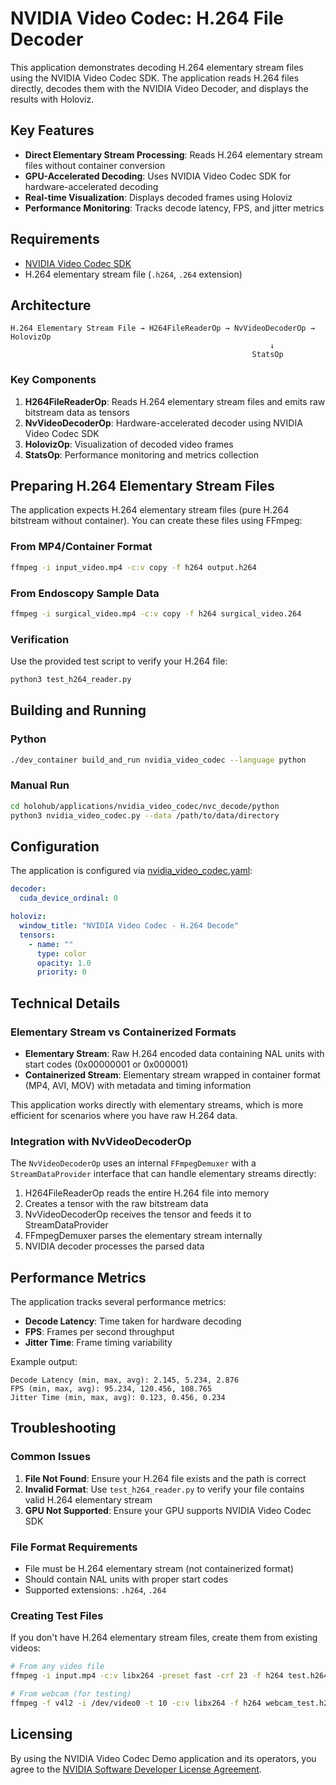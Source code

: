 # NVIDIA Video Codec: H.264 File Decoder

This application demonstrates decoding H.264 elementary stream files using the NVIDIA Video Codec SDK. The application reads H.264 files directly, decodes them with the NVIDIA Video Decoder, and displays the results with Holoviz.

## Key Features

- **Direct Elementary Stream Processing**: Reads H.264 elementary stream files without container conversion
- **GPU-Accelerated Decoding**: Uses NVIDIA Video Codec SDK for hardware-accelerated decoding
- **Real-time Visualization**: Displays decoded frames using Holoviz
- **Performance Monitoring**: Tracks decode latency, FPS, and jitter metrics

## Requirements

- [NVIDIA Video Codec SDK](https://developer.nvidia.com/video-codec-sdk)
- H.264 elementary stream file (`.h264`, `.264` extension)

## Architecture

```
H.264 Elementary Stream File → H264FileReaderOp → NvVideoDecoderOp → HolovizOp
                                                          ↓
                                                      StatsOp
```

### Key Components

1. **H264FileReaderOp**: Reads H.264 elementary stream files and emits raw bitstream data as tensors
2. **NvVideoDecoderOp**: Hardware-accelerated decoder using NVIDIA Video Codec SDK
3. **HolovizOp**: Visualization of decoded video frames
4. **StatsOp**: Performance monitoring and metrics collection

## Preparing H.264 Elementary Stream Files

The application expects H.264 elementary stream files (pure H.264 bitstream without container). You can create these files using FFmpeg:

### From MP4/Container Format
```bash
ffmpeg -i input_video.mp4 -c:v copy -f h264 output.h264
```

### From Endoscopy Sample Data
```bash
ffmpeg -i surgical_video.mp4 -c:v copy -f h264 surgical_video.264
```

### Verification
Use the provided test script to verify your H.264 file:
```bash
python3 test_h264_reader.py
```

## Building and Running

### Python
```bash
./dev_container build_and_run nvidia_video_codec --language python
```

### Manual Run
```bash
cd holohub/applications/nvidia_video_codec/nvc_decode/python
python3 nvidia_video_codec.py --data /path/to/data/directory
```

## Configuration

The application is configured via [nvidia_video_codec.yaml](./nvidia_video_codec.yaml):

```yaml
decoder:
  cuda_device_ordinal: 0

holoviz:
  window_title: "NVIDIA Video Codec - H.264 Decode"
  tensors:
    - name: ""
      type: color
      opacity: 1.0
      priority: 0
```

## Technical Details

### Elementary Stream vs Containerized Formats

- **Elementary Stream**: Raw H.264 encoded data containing NAL units with start codes (0x00000001 or 0x000001)
- **Containerized Stream**: Elementary stream wrapped in container format (MP4, AVI, MOV) with metadata and timing information

This application works directly with elementary streams, which is more efficient for scenarios where you have raw H.264 data.

### Integration with NvVideoDecoderOp

The `NvVideoDecoderOp` uses an internal `FFmpegDemuxer` with a `StreamDataProvider` interface that can handle elementary streams directly:

1. H264FileReaderOp reads the entire H.264 file into memory
2. Creates a tensor with the raw bitstream data
3. NvVideoDecoderOp receives the tensor and feeds it to StreamDataProvider
4. FFmpegDemuxer parses the elementary stream internally
5. NVIDIA decoder processes the parsed data

## Performance Metrics

The application tracks several performance metrics:

- **Decode Latency**: Time taken for hardware decoding
- **FPS**: Frames per second throughput
- **Jitter Time**: Frame timing variability

Example output:
```
Decode Latency (min, max, avg): 2.145, 5.234, 2.876
FPS (min, max, avg): 95.234, 120.456, 108.765
Jitter Time (min, max, avg): 0.123, 0.456, 0.234
```

## Troubleshooting

### Common Issues

1. **File Not Found**: Ensure your H.264 file exists and the path is correct
2. **Invalid Format**: Use `test_h264_reader.py` to verify your file contains valid H.264 elementary stream
3. **GPU Not Supported**: Ensure your GPU supports NVIDIA Video Codec SDK

### File Format Requirements

- File must be H.264 elementary stream (not containerized format)
- Should contain NAL units with proper start codes
- Supported extensions: `.h264`, `.264`

### Creating Test Files

If you don't have H.264 elementary stream files, create them from existing videos:

```bash
# From any video file
ffmpeg -i input.mp4 -c:v libx264 -preset fast -crf 23 -f h264 test.h264

# From webcam (for testing)
ffmpeg -f v4l2 -i /dev/video0 -t 10 -c:v libx264 -f h264 webcam_test.h264
```

## Licensing

By using the NVIDIA Video Codec Demo application and its operators, you agree to the [NVIDIA Software Developer License Agreement](https://developer.nvidia.com/designworks/sdk-samples-tools-software-license-agreement).